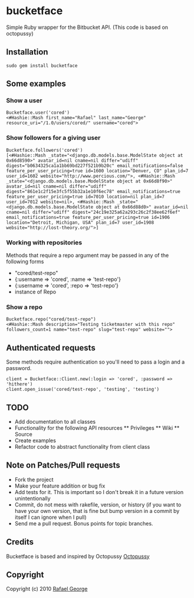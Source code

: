 # bucketface

Simple Ruby wrapper for the Bitbucket API. (This code is based on octopussy)

## Installation

    sudo gem install bucketface

## Some examples

### Show a user

    Bucketface.user('cored')
    <#Hashie::Mash first_name="Rafael" last_name="George" resource_uri="/1.0/users/cored/" username="cored">

### Show followers for a giving user

    Bucketface.followers('cored')
    [<#Hashie::Mash _state="<django.db.models.base.ModelState object at 0x66d8590>" avatar_id=nil cname=nil differ="udiff" digest="b0634325ca1a1bb69bd227f521b9b20c" email_notifications=false feature_per_user_pricing=true id=1600 location="Denver, CO" plan_id=7 user_id=1602 website="http://www.percious.com/">, <#Hashie::Mash _state="<django.db.models.base.ModelState object at 0x66d8f90>" avatar_id=nil cname=nil differ="udiff" digest="861e1c2f15e3fc5f55b32a1e10f6ec78" email_notifications=true feature_per_user_pricing=true id=7010 location=nil plan_id=7 user_id=7012 website=nil>, <#Hashie::Mash _state="<django.db.models.base.ModelState object at 0x66d88d0>" avatar_id=nil cname=nil differ="udiff" digest="24c19e325a62a293c26c2f38ee62f6ef" email_notifications=true feature_per_user_pricing=true id=1906 location="Detroit, Michigan, USA" plan_id=7 user_id=1908 website="http://lost-theory.org/">]

### Working with repositories

Methods that require a repo argument may be passed in any of the following forms

* "cored/test-repo"
* {:username => 'cored', :name => 'test-repo'}
* {:username => 'cored', :repo => 'test-repo'}
* instance of Repo

### Show a repo

    Bucketface.repo("cored/test-repo")
    <#Hashie::Mash description="Testing ticketmaster with this repo" followers_count=1 name="test-repo" slug="test-repo" website="">

## Authenticated requests

Some methods require authentication so you'll need to pass a login and a password.

    client = Bucketface::Client.new(:login => 'cored', :password => 'hithere')
    client.open_issue('cored/test-repo', 'testing', 'testing')

## TODO

* Add documentation to all classes
* Functionality for the following API resources
** Privileges
** Wiki
** Source
* Create examples
* Refactor code to abstract functionality from client class

## Note on Patches/Pull requests

* Fork the project
* Make your feature addition or bug fix
* Add tests for it. This is important so I don't break it in a future version unintentionally
* Commit, do not mess with rakefile, version, or history
  (if you want to have your own version, that is fine but bump version in a commit by itself 
  I can ignore when I pull)
* Send me a pull request. Bonus points for topic branches.

## Credits

Bucketface is based and inspired by Octopussy [Octopussy](http://github.com/pengwynn/octopussy)

## Copyright

Copyright (c) 2010 [Rafael George](http://bandw.tumblr.com)
